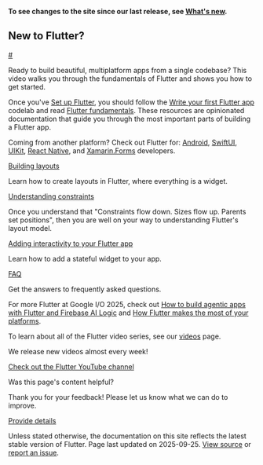 **To see changes to the site since our last release, see [What's new](https://docs.flutter.dev/release/whats-new).**

## New to Flutter?

[#](#new-to-flutter)

Ready to build beautiful, multiplatform apps from a single codebase? This video walks you through the fundamentals of Flutter and shows you how to get started.

Once you've [Set up Flutter](https://docs.flutter.dev/get-started), you should follow the [Write your first Flutter app](https://docs.flutter.dev/get-started/codelab) codelab and read [Flutter fundamentals](https://docs.flutter.dev/get-started/fundamentals). These resources are opinionated documentation that guide you through the most important parts of building a Flutter app.

Coming from another platform? Check out Flutter for: [Android](https://docs.flutter.dev/get-started/flutter-for/android-devs), [SwiftUI](https://docs.flutter.dev/get-started/flutter-for/swiftui-devs), [UIKit](https://docs.flutter.dev/get-started/flutter-for/uikit-devs), [React Native](https://docs.flutter.dev/get-started/flutter-for/react-native-devs), and [Xamarin.Forms](https://docs.flutter.dev/get-started/flutter-for/xamarin-forms-devs) developers.

[Building layouts](https://docs.flutter.dev/ui/layout)

Learn how to create layouts in Flutter, where everything is a widget.

[Understanding constraints](https://docs.flutter.dev/ui/layout/constraints)

Once you understand that "Constraints flow down. Sizes flow up. Parents set positions", then you are well on your way to understanding Flutter's layout model.

[Adding interactivity to your Flutter app](https://docs.flutter.dev/ui/interactivity)

Learn how to add a stateful widget to your app.

[FAQ](https://docs.flutter.dev/resources/faq)

Get the answers to frequently asked questions.

For more Flutter at Google I/O 2025, check out [How to build agentic apps with Flutter and Firebase AI Logic](https://www.youtube.com/watch?v=xo271p-Fl_4) and [How Flutter makes the most of your platforms](https://www.youtube.com/watch?v=flwULzNYRac).

To learn about all of the Flutter video series, see our [videos](https://docs.flutter.dev/resources/videos) page.

We release new videos almost every week!

[Check out the Flutter YouTube channel](https://www.youtube.com/@flutterdev)

Was this page's content helpful?

Thank you for your feedback! Please let us know what we can do to improve.

[Provide details](https://github.com/flutter/website/issues/new?template=1_page_issue.yml&&page-url=https://docs.flutter.dev/&page-source=https://github.com/flutter/website/tree/main/src/content/index.md)

Unless stated otherwise, the documentation on this site reflects the latest stable version of Flutter. Page last updated on 2025-09-25. [View source](https://github.com/flutter/website/tree/main/src/content/index.md) or [report an issue](https://github.com/flutter/website/issues/new?template=1_page_issue.yml&&page-url=https://docs.flutter.dev/&page-source=https://github.com/flutter/website/tree/main/src/content/index.md "Report an issue with this page").